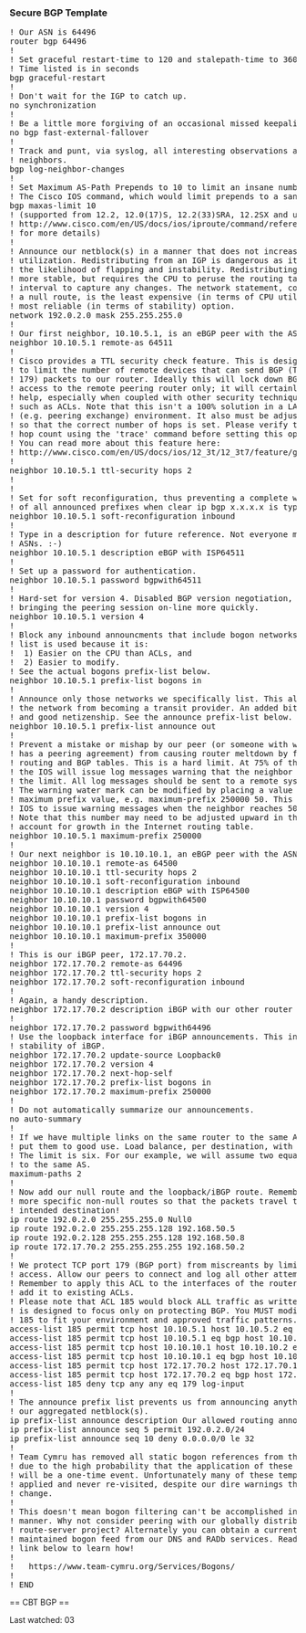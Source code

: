 ### Secure BGP Template

<pre>
! Our ASN is 64496
router bgp 64496
!
! Set graceful restart-time to 120 and stalepath-time to 360 for route handling optimization.
! Time listed is in seconds
bgp graceful-restart
!
! Don't wait for the IGP to catch up.
no synchronization
!
! Be a little more forgiving of an occasional missed keepalive.
no bgp fast-external-fallover
!
! Track and punt, via syslog, all interesting observations about our
! neighbors.
bgp log-neighbor-changes
!
! Set Maximum AS-Path Prepends to 10 to limit an insane number of prepends.
! The Cisco IOS command, which would limit prepends to a sane level would be :
bgp maxas-limit 10
! (supported from 12.2, 12.0(17)S, 12.2(33)SRA, 12.2SX and upwards, see
! http://www.cisco.com/en/US/docs/ios/iproute/command/reference/irp_bgp1.html#wp1013932
! for more details)
!
! Announce our netblock(s) in a manner that does not increase CPU
! utilization. Redistributing from an IGP is dangerous as it increases
! the likelihood of flapping and instability. Redistributing static is
! more stable, but requires the CPU to peruse the routing table at a set
! interval to capture any changes. The network statement, combined with
! a null route, is the least expensive (in terms of CPU utilization) and
! most reliable (in terms of stability) option.
network 192.0.2.0 mask 255.255.255.0
!
! Our first neighbor, 10.10.5.1, is an eBGP peer with the ASN of 64511.
neighbor 10.10.5.1 remote-as 64511
!
! Cisco provides a TTL security check feature. This is designed
! to limit the number of remote devices that can send BGP (TCP
! 179) packets to our router. Ideally this will lock down BGP
! access to the remote peering router only; it will certainly
! help, especially when coupled with other security techniques
! such as ACLs. Note that this isn't a 100% solution in a LAN
! (e.g. peering exchange) environment. It also must be adjusted
! so that the correct number of hops is set. Please verify the
! hop count using the 'trace' command before setting this option.
! You can read more about this feature here:
! http://www.cisco.com/en/US/docs/ios/12_3t/12_3t7/feature/guide/gt_btsh.html
!
neighbor 10.10.5.1 ttl-security hops 2
!
!
! Set for soft reconfiguration, thus preventing a complete withdrawal
! of all announced prefixes when clear ip bgp x.x.x.x is typed.
neighbor 10.10.5.1 soft-reconfiguration inbound
!
! Type in a description for future reference. Not everyone memorizes
! ASNs. :-)
neighbor 10.10.5.1 description eBGP with ISP64511
!
! Set up a password for authentication.
neighbor 10.10.5.1 password bgpwith64511
!
! Hard-set for version 4. Disabled BGP version negotiation, thus
! bringing the peering session on-line more quickly.
neighbor 10.10.5.1 version 4
!
! Block any inbound announcments that include bogon networks. A prefix
! list is used because it is:
!  1) Easier on the CPU than ACLs, and
!  2) Easier to modify.
! See the actual bogons prefix-list below.
neighbor 10.10.5.1 prefix-list bogons in
!
! Announce only those networks we specifically list. This also prevents
! the network from becoming a transit provider. An added bit of protection
! and good netizenship. See the announce prefix-list below.
neighbor 10.10.5.1 prefix-list announce out
!
! Prevent a mistake or mishap by our peer (or someone with whom our peer
! has a peering agreement) from causing router meltdown by filling the
! routing and BGP tables. This is a hard limit. At 75% of this limit,
! the IOS will issue log messages warning that the neighbor is approaching
! the limit. All log messages should be sent to a remote syslog host.
! The warning water mark can be modified by placing a value after the
! maximum prefix value, e.g. maximum-prefix 250000 50. This will set the
! IOS to issue warning messages when the neighbor reaches 50% of the limit.
! Note that this number may need to be adjusted upward in the future to
! account for growth in the Internet routing table.
neighbor 10.10.5.1 maximum-prefix 250000
!
! Our next neighbor is 10.10.10.1, an eBGP peer with the ASN of 64500.
neighbor 10.10.10.1 remote-as 64500
neighbor 10.10.10.1 ttl-security hops 2
neighbor 10.10.10.1 soft-reconfiguration inbound
neighbor 10.10.10.1 description eBGP with ISP64500
neighbor 10.10.10.1 password bgpwith64500
neighbor 10.10.10.1 version 4
neighbor 10.10.10.1 prefix-list bogons in
neighbor 10.10.10.1 prefix-list announce out
neighbor 10.10.10.1 maximum-prefix 350000
!
! This is our iBGP peer, 172.17.70.2.
neighbor 172.17.70.2 remote-as 64496
neighbor 172.17.70.2 ttl-security hops 2
neighbor 172.17.70.2 soft-reconfiguration inbound
!
! Again, a handy description.
neighbor 172.17.70.2 description iBGP with our other router
!
neighbor 172.17.70.2 password bgpwith64496
! Use the loopback interface for iBGP announcements. This increases the
! stability of iBGP.
neighbor 172.17.70.2 update-source Loopback0
neighbor 172.17.70.2 version 4
neighbor 172.17.70.2 next-hop-self
neighbor 172.17.70.2 prefix-list bogons in
neighbor 172.17.70.2 maximum-prefix 250000
!
! Do not automatically summarize our announcements.
no auto-summary
!
! If we have multiple links on the same router to the same AS, we like to
! put them to good use. Load balance, per destination, with maximum-paths.
! The limit is six. For our example, we will assume two equal size pipes
! to the same AS.
maximum-paths 2
!
! Now add our null route and the loopback/iBGP route. Remember to add
! more specific non-null routes so that the packets travel to their
! intended destination!
ip route 192.0.2.0 255.255.255.0 Null0
ip route 192.0.2.0 255.255.255.128 192.168.50.5
ip route 192.0.2.128 255.255.255.128 192.168.50.8
ip route 172.17.70.2 255.255.255.255 192.168.50.2
!
! We protect TCP port 179 (BGP port) from miscreants by limiting
! access. Allow our peers to connect and log all other attempts.
! Remember to apply this ACL to the interfaces of the router or
! add it to existing ACLs.
! Please note that ACL 185 would block ALL traffic as written. This
! is designed to focus only on protecting BGP. You MUST modify ACL
! 185 to fit your environment and approved traffic patterns.
access-list 185 permit tcp host 10.10.5.1 host 10.10.5.2 eq 179
access-list 185 permit tcp host 10.10.5.1 eq bgp host 10.10.5.2
access-list 185 permit tcp host 10.10.10.1 host 10.10.10.2 eq 179
access-list 185 permit tcp host 10.10.10.1 eq bgp host 10.10.10.2
access-list 185 permit tcp host 172.17.70.2 host 172.17.70.1 eq 179
access-list 185 permit tcp host 172.17.70.2 eq bgp host 172.17.70.1
access-list 185 deny tcp any any eq 179 log-input
!
! The announce prefix list prevents us from announcing anything beyond
! our aggregated netblock(s).
ip prefix-list announce description Our allowed routing announcements
ip prefix-list announce seq 5 permit 192.0.2.0/24
ip prefix-list announce seq 10 deny 0.0.0.0/0 le 32
!
! Team Cymru has removed all static bogon references from this template
! due to the high probability that the application of these bogon filters
! will be a one-time event. Unfortunately many of these templates are
! applied and never re-visited, despite our dire warnings that bogons do
! change.
!
! This doesn't mean bogon filtering can't be accomplished in an automated
! manner. Why not consider peering with our globally distributed bogon
! route-server project? Alternately you can obtain a current and well
! maintained bogon feed from our DNS and RADb services. Read more at the
! link below to learn how!
!
!   https://www.team-cymru.org/Services/Bogons/
!
! END
</pre>


== CBT BGP ==

Last watched: 03


























